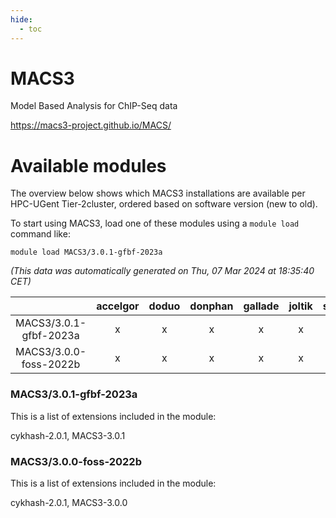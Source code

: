 ```yaml
---
hide:
  - toc
---
```


MACS3
=====


Model Based Analysis for ChIP-Seq data

https://macs3-project.github.io/MACS/
# Available modules


The overview below shows which MACS3 installations are available per HPC-UGent Tier-2cluster, ordered based on software version (new to old).

To start using MACS3, load one of these modules using a `module load` command like:

```shell
module load MACS3/3.0.1-gfbf-2023a
```

*(This data was automatically generated on Thu, 07 Mar 2024 at 18:35:40 CET)*  

| |accelgor|doduo|donphan|gallade|joltik|skitty|
| :---: | :---: | :---: | :---: | :---: | :---: | :---: |
|MACS3/3.0.1-gfbf-2023a|x|x|x|x|x|x|
|MACS3/3.0.0-foss-2022b|x|x|x|x|x|x|


### MACS3/3.0.1-gfbf-2023a

This is a list of extensions included in the module:

cykhash-2.0.1, MACS3-3.0.1

### MACS3/3.0.0-foss-2022b

This is a list of extensions included in the module:

cykhash-2.0.1, MACS3-3.0.0